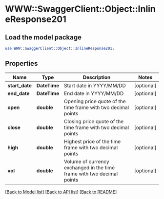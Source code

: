 # WWW::SwaggerClient::Object::InlineResponse201

## Load the model package
```perl
use WWW::SwaggerClient::Object::InlineResponse201;
```

## Properties
Name | Type | Description | Notes
------------ | ------------- | ------------- | -------------
**start_date** | **DateTime** | Start date in YYYY/MM/DD | [optional] 
**end_date** | **DateTime** | End date in YYYY/MM/DD | [optional] 
**open** | **double** | Opening price quote of the time frame with two decimal points | [optional] 
**close** | **double** | Closing price quote of the time frame with two decimal points | [optional] 
**high** | **double** | Highest price of the time frame with two decimal points | [optional] 
**vol** | **double** | Volume of currency exchanged in the time frame with two decimal points | [optional] 

[[Back to Model list]](../README.md#documentation-for-models) [[Back to API list]](../README.md#documentation-for-api-endpoints) [[Back to README]](../README.md)


